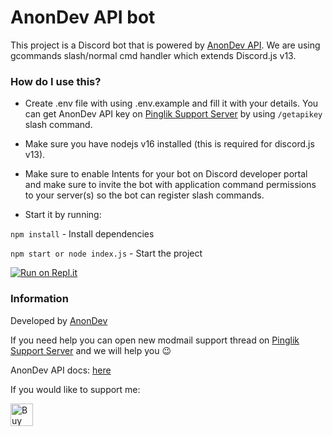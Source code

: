 # AnonDev API bot

This project is a Discord bot that is powered by [AnonDev API](https://api.anondev.ml). We are using gcommands slash/normal cmd handler which extends Discord.js v13.

### How do I use this?

- Create .env file with using .env.example and fill it with your details.
  You can get AnonDev API key on [Pinglik Support Server](https://go.anondev.ml/pinglik-support) by using `/getapikey` slash command.
- Make sure you have nodejs v16 installed (this is required for discord.js v13).
- Make sure to enable Intents for your bot on Discord developer portal and make sure to invite the bot with application command permissions to your server(s) so the bot can register slash commands.

- Start it by running:

`npm install` - Install dependencies

`npm start or node index.js` - Start the project

[![Run on Repl.it](https://repl.it/badge/github/AnonDev-org/AnonDev-API-bot)](https://repl.it/github/AnonDev-org/AnonDev-API-bot)

### Information

Developed by [AnonDev](https://anon.is-a.dev)

If you need help you can open new modmail support thread on [Pinglik Support Server](https://go.anondev.ml/pinglik-support) and we will help you 😉

AnonDev API docs: [here](https://docs.api.anondev.ml)

If you would like to support me:<br>

<a  href='https://ko-fi.com/J3J72WPRC'  target='__blank'><img  height='36'  style='border:0px;height:36px;'  src='https://cdn.ko-fi.com/cdn/kofi2.png?v=2'  border='0'  alt='Buy Me a Coffee at ko-fi.com'  /></a>

